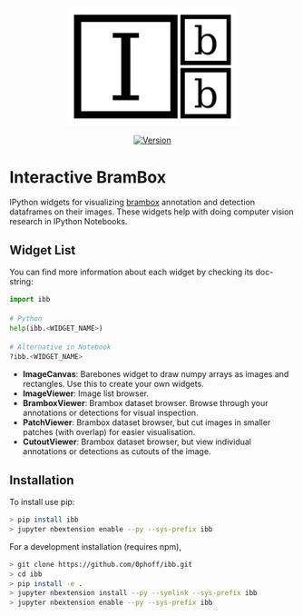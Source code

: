<div align="center">
  
<img alt="Logo" src="assets/logo.svg" width="60%"/>

[![Version][version-badge]][release-url]

</div>

Interactive BramBox
===================
IPython widgets for visualizing [brambox](http://eavise.gitlab.io/brambox/) annotation and detection dataframes on their images.
These widgets help with doing computer vision research in IPython Notebooks.


## Widget List
You can find more information about each widget by checking its doc-string:
```python
import ibb

# Python
help(ibb.<WIDGET_NAME>)

# Alternative in Notebook
?ibb.<WIDGET_NAME>
```

- **ImageCanvas**: Barebones widget to draw numpy arrays as images and rectangles. Use this to create your own widgets.
- **ImageViewer**: Image list browser.
- **BramboxViewer**: Brambox dataset browser. Browse through your annotations or detections for visual inspection.
- **PatchViewer**: Brambox dataset browser, but cut images in smaller patches (with overlap) for easier visualisation.
- **CutoutViewer**: Brambox dataset browser, but view individual annotations or detections as cutouts of the image.


## Installation

To install use pip:

```bash
> pip install ibb
> jupyter nbextension enable --py --sys-prefix ibb
```


For a development installation (requires npm),

```bash
> git clone https://github.com/0phoff/ibb.git
> cd ibb 
> pip install -e .
> jupyter nbextension install --py --symlink --sys-prefix ibb
> jupyter nbextension enable --py --sys-prefix ibb
```

[version-badge]: https://img.shields.io/pypi/v/ibb.svg?label=version
[release-url]: https://pypi.org/project/ibb
